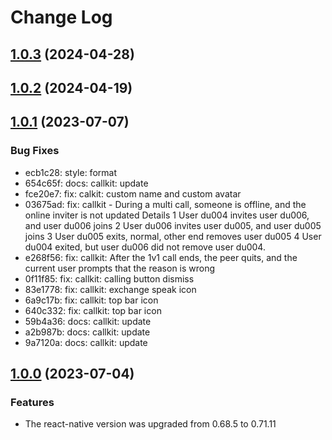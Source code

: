 # Change Log


## [1.0.3](https://github.com/easemob/react-native-chat-library/compare/callkit@1.0.2...callkit@1.0.3) (2024-04-28)

## [1.0.2](https://github.com/easemob/react-native-chat-library/compare/callkit@1.0.1...callkit@1.0.2) (2024-04-19)

## [1.0.1](https://github.com/easemob/react-native-chat-library/compare/callkit@1.0.0...callkit@1.0.1) (2023-07-07)

### Bug Fixes

- ecb1c28: style: format
- 654c65f: docs: callkit: update
- fce20e7: fix: calkit: custom name and custom avatar
- 03675ad: fix: callkit - During a multi call, someone is offline, and the online inviter is not updated
  Details
  1 User du004 invites user du006, and user du006 joins
  2 User du006 invites user du005, and user du005 joins
  3 User du005 exits, normal, other end removes user du005
  4 User du004 exited, but user du006 did not remove user du004.
- e268f56: fix: callkit: After the 1v1 call ends, the peer quits, and the current user prompts that the reason is wrong
- 0f11f85: fix: callkit: calling button dismiss
- 83e1778: fix: callkit: exchange speak icon
- 6a9c17b: fix: callkit: top bar icon
- 640c332: fix: callkit: top bar icon
- 59b4a36: docs: callkit: update
- a2b987b: docs: callkit: update
- 9a7120a: docs: callkit: update

## [1.0.0](https://github.com/easemob/react-native-chat-library/releases/tag/callkit@1.0.0) (2023-07-04)

### Features

- The react-native version was upgraded from 0.68.5 to 0.71.11
